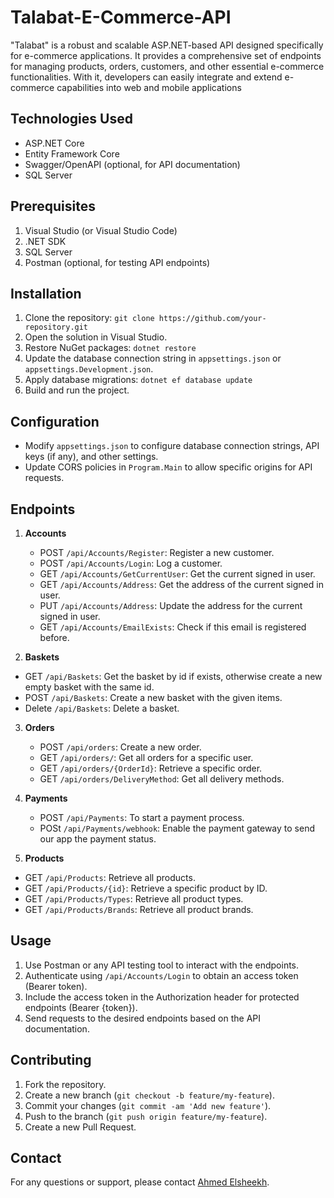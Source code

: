 # Talabat-E-Commerce-API
 "Talabat" is a robust and scalable ASP.NET-based API designed specifically for e-commerce applications. It provides a comprehensive set of endpoints for managing products, orders, customers, and other essential e-commerce functionalities. With it, developers can easily integrate and extend e-commerce capabilities into web and mobile applications

## Technologies Used
- ASP.NET Core
- Entity Framework Core
- Swagger/OpenAPI (optional, for API documentation)
- SQL Server

## Prerequisites
1. Visual Studio (or Visual Studio Code)
2. .NET SDK
3. SQL Server
4. Postman (optional, for testing API endpoints)

## Installation
1. Clone the repository: `git clone https://github.com/your-repository.git`
2. Open the solution in Visual Studio.
3. Restore NuGet packages: `dotnet restore`
4. Update the database connection string in `appsettings.json` or `appsettings.Development.json`.
5. Apply database migrations: `dotnet ef database update`
6. Build and run the project.

## Configuration
- Modify `appsettings.json` to configure database connection strings, API keys (if any), and other settings.
- Update CORS policies in `Program.Main` to allow specific origins for API requests.

## Endpoints
1. **Accounts**
   - POST `/api/Accounts/Register`: Register a new customer.
   - POST `/api/Accounts/Login`: Log a customer.
   - GET `/api/Accounts/GetCurrentUser`: Get the current signed in user.
   - GET `/api/Accounts/Address`: Get the address of the current signed in user.
   - PUT `/api/Accounts/Address`: Update the address for the current signed in user.
   - GET `/api/Accounts/EmailExists`: Check if this email is registered before.
  
 2. **Baskets**
   - GET `/api/Baskets`: Get the basket by id if exists, otherwise create a new empty basket with the same id.
   - POST `/api/Baskets`: Create a new basket with the given items.
   - Delete `/api/Baskets`: Delete a basket.

3. **Orders**
   - POST `/api/orders`: Create a new order.
   - GET `/api/orders/`: Get all orders for a specific user.
   - GET `/api/orders/{OrderId}`: Retrieve a specific order.
   - GET `/api/orders/DeliveryMethod`: Get all delivery methods.
     
4. **Payments**
   - POST `/api/Payments`: To start a payment process.
   - POSt `/api/Payments/webhook`: Enable the payment gateway to send our app the payment status.
     
 5. **Products**
   - GET `/api/Products`: Retrieve all products.
   - GET `/api/Products/{id}`: Retrieve a specific product by ID.
   - GET `/api/Products/Types`: Retrieve all product types.
   - GET `/api/Products/Brands`: Retrieve all product brands.

## Usage
1. Use Postman or any API testing tool to interact with the endpoints.
2. Authenticate using `/api/Accounts/Login` to obtain an access token (Bearer token).
3. Include the access token in the Authorization header for protected endpoints (Bearer {token}).
4. Send requests to the desired endpoints based on the API documentation.

## Contributing
1. Fork the repository.
2. Create a new branch (`git checkout -b feature/my-feature`).
3. Commit your changes (`git commit -am 'Add new feature'`).
4. Push to the branch (`git push origin feature/my-feature`).
5. Create a new Pull Request.



## Contact
For any questions or support, please contact [Ahmed Elsheekh](mailto:elsheekh418@gmail.com).

